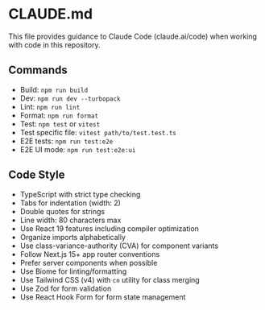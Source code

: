 # CLAUDE.md

This file provides guidance to Claude Code (claude.ai/code) when working with code in this repository.

## Commands
- Build: `npm run build`
- Dev: `npm run dev --turbopack`
- Lint: `npm run lint`
- Format: `npm run format`
- Test: `npm test` or `vitest`
- Test specific file: `vitest path/to/test.test.ts`
- E2E tests: `npm run test:e2e`
- E2E UI mode: `npm run test:e2e:ui`

## Code Style
- TypeScript with strict type checking
- Tabs for indentation (width: 2)
- Double quotes for strings
- Line width: 80 characters max
- Use React 19 features including compiler optimization
- Organize imports alphabetically
- Use class-variance-authority (CVA) for component variants
- Follow Next.js 15+ app router conventions
- Prefer server components when possible
- Use Biome for linting/formatting
- Use Tailwind CSS (v4) with `cn` utility for class merging
- Use Zod for form validation
- Use React Hook Form for form state management